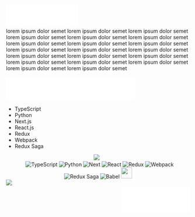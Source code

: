 <div>
	<img alt="About me" title="About me" height="60" fill="rgb(255, 255, 255)" src="./about-me.svg" />
  &#xa0;
  <div>lorem ipsum dolor semet lorem ipsum dolor semet lorem ipsum dolor semet lorem ipsum dolor semet lorem ipsum dolor semet lorem ipsum dolor semet lorem ipsum dolor semet lorem ipsum dolor semet lorem ipsum dolor semet lorem ipsum dolor semet lorem ipsum dolor semet lorem ipsum dolor semet lorem ipsum dolor semet lorem ipsum dolor semet lorem ipsum dolor semet lorem ipsum dolor semet lorem ipsum dolor semet lorem ipsum dolor semet lorem ipsum dolor semet lorem ipsum dolor semet </div>
  &#xa0;
</div>

<img alt="Programming Tech" title="Programming Tech" height="60" fill="rgb(255, 255, 255)" src="./programming-tech.svg" />
<ul>
<li>
  TypeScript
</li>
<li>
Python
  </li>
  <li>
  Next.js
  </li>
  <li>
  React.js
  </li>
  <li>
  Redux
  </li>
  <li>
  Webpack
  </li>
  <li>
  Redux Saga
</li>
</ul>

<div align="center">
  <img src="https://github-readme-stats.vercel.app/api/?username=urtheaman&show_icons=true&theme=radical" />
  &#xa0;
</div>

<div align="center">
  &#xa0;
	<img alt="TypeScript" title="TypeScript" width="30" height="30" src="https://cdn-images-1.medium.com/max/1200/1*mn6bOs7s6Qbao15PMNRyOA.png">
	<img alt="Python" title="Python" width="30" height="30" src="https://th.bing.com/th/id/OIP.5kvpxVbWPk7jHs3psz0BowHaGf?pid=ImgDet&rs=1">
	<img alt="Next" width="30" height="30" title="Next" src="https://cdn.auth0.com/blog/next3/logo.png">
	<img alt="React" title="React" width="30" height="30" src="https://th.bing.com/th/id/R.f81a6f373c244b1f70f4b7402b5ab372?rik=rbXh4ieLuKt%2bmA&riu=http%3a%2f%2flogos-download.com%2fwp-content%2fuploads%2f2016%2f09%2fReact_logo_logotype_emblem.png&ehk=QhGOkKcUKCU7FBQgHOajOiJqJBACUTD2Ni6LsfqzCEA%3d&risl=&pid=ImgRaw&r=0">
	<img alt="Redux" title="Redux" width="30" height="30" src="https://careers.veepee.com/wp-content/uploads/TECHNO_Redux-Logo.png">
	<img alt="Webpack" title="Webpack" width="34" height="34" src="https://raw.githubusercontent.com/webpack/media/master/logo/icon-square-big.png">
	<img alt="Redux Saga" title="Redux Saga" width="45" src="https://cdn.freebiesupply.com/logos/large/2x/redux-saga-logo-png-transparent.png">
	<img alt="Babel" title="Babel" width="50" src="https://raw.githubusercontent.com/babel/logo/master/babel.png">
  <img src="https://www.vectorlogo.zone/logos/mongodb/mongodb-icon.svg" alt="" height="30" width="30">
</div>

<div>
	<img src="https://github-readme-stats.vercel.app/api/wakatime?username=willianrod" />
</div>

<div align="right">
	<img alt="urtheaman" title="urtheaman" height="70" fill="rgb(255, 255, 255)" src="./signature.svg" />
</div>

<!--<h4 align="center">
	🚧  Urtheaman 🚀 Under construction...  🚧
</h4>-->
